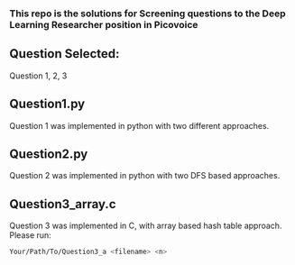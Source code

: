 ### This repo is the solutions for Screening questions to the Deep Learning Researcher position in Picovoice

## Question Selected:
Question 1, 2, 3

## Question1.py
Question 1 was implemented in python with two different approaches. 

## Question2.py
Question 2 was implemented in python with two DFS based approaches.

## Question3_array.c
Question 3 was implemented in C, with array based hash table approach.
Please run:
```bash
Your/Path/To/Question3_a <filename> <n> 

